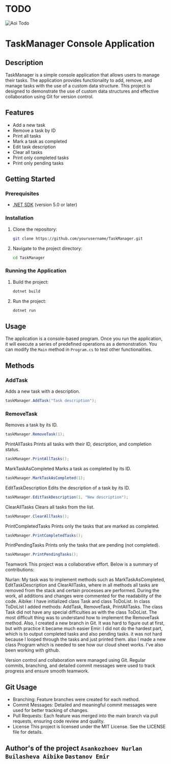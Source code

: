 ﻿# TODO
![Aoi Todo](https://static.wikia.nocookie.net/jujutsu-kaisen/images/5/59/Aoi_Todo_%28Anime_2%29.png/revision/latest?cb=20231218145944)
# TaskManager Console Application


## Description

TaskManager is a simple console application that allows users to manage their tasks. The application provides functionality to add, remove, and manage tasks with the use of a custom data structure. This project is designed to demonstrate the use of custom data structures and effective collaboration using Git for version control.

## Features

- Add a new task
- Remove a task by ID
- Print all tasks
- Mark a task as completed
- Edit task description
- Clear all tasks
- Print only completed tasks
- Print only pending tasks

## Getting Started

### Prerequisites

- [.NET SDK](https://dotnet.microsoft.com/download) (version 5.0 or later)

### Installation

1. Clone the repository:
    ```bash
    git clone https://github.com/yourusername/TaskManager.git
    ```
2. Navigate to the project directory:
    ```bash
    cd TaskManager
    ```

### Running the Application

1. Build the project:
    ```bash
    dotnet build
    ```
2. Run the project:
    ```bash
    dotnet run
    ```

## Usage

The application is a console-based program. Once you run the application, it will execute a series of predefined operations as a demonstration. You can modify the `Main` method in `Program.cs` to test other functionalities.

## Methods

### AddTask
Adds a new task with a description.


```csharp
taskManager.AddTask("Task description");
```

### RemoveTask
Removes a task by its ID.

```csharp
taskManager.RemoveTask(1);
```



PrintAllTasks
Prints all tasks with their ID, description, and completion status.

```csharp
taskManager.PrintAllTasks();
```


MarkTaskAsCompleted
Marks a task as completed by its ID.

```csharp
taskManager.MarkTaskAsCompleted(1);
```



EditTaskDescription
Edits the description of a task by its ID.

```csharp
taskManager.EditTaskDescription(1, "New description");
```


ClearAllTasks
Clears all tasks from the list.

```csharp
taskManager.ClearAllTasks();
```



PrintCompletedTasks
Prints only the tasks that are marked as completed.

```csharp
taskManager.PrintCompletedTasks();
```


PrintPendingTasks
Prints only the tasks that are pending (not completed).


```csharp
taskManager.PrintPendingTasks();
```


Teamwork
This project was a collaborative effort. Below is a summary of contributions:

Nurlan: My task was to implement methods such as MarkTaskAsCompleted, EditTaskDescription and ClearAllTasks, where in all methods all tasks are removed from the stack and certain processes are performed. During the work, all additions and changes were commented for the readability of the code.
Aibike: I have initialized class Task and class ToDoList. In class ToDoList I added methods: AddTask, RemoveTask, PrintAllTasks. The class Task did not have any special difficulties as with the class ToDoList. The most difficult thing was to understand how to implement the RemoveTask method. Also, I created a new branch in Git. It was hard to figure out at first, but with practice it became much easier
Emir: I did not do the hardest part, which is to output completed tasks and also pending tasks. it was not hard because I looped through the tasks and just printed them. also I made a new class Program which is needed to see how our cloud sheet works. I've also been working with github. 

Version control and collaboration were managed using Git. Regular commits, branching, and detailed commit messages were used to track progress and ensure smooth teamwork.





## Git Usage
- Branching: Feature branches were created for each method.
- Commit Messages: Detailed and meaningful commit messages were used for better tracking of changes.
- Pull Requests: Each feature was merged into the main branch via pull requests, ensuring code review and quality.
- License
This project is licensed under the MIT License. See the LICENSE file for details.




## Author's of the project `Asankozhoev Nurlan` `Builasheva Aibike` `Dastanov Emir` 


